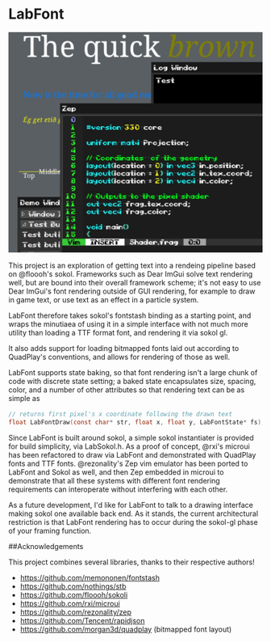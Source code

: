 
# LabFont

![LabFont](LabFont.jpg)

This project is an exploration of getting text into a rendeing pipeline
based on @floooh's sokol. Frameworks such as Dear ImGui solve text
rendering well, but are bound into their overall framework scheme; it's
not easy to use Dear ImGui's font rendering outside of GUI rendering, for
example to draw in game text, or use text as an effect in a particle system.

LabFont therefore takes sokol's fontstash binding as a starting point, and
wraps the minutiaea of using it in a simple interface with not much more
utility than loading a TTF format font, and rendering it via sokol gl.

It also adds support for loading bitmapped fonts laid out according to QuadPlay's
conventions, and allows for rendering of those as well.

LabFont supports state baking, so that font rendering isn't a large chunk
of code with discrete state setting; a baked state encapsulates size, spacing,
color, and a number of other attributes so that rendering text can be as simple
as

```c
// returns first pixel's x coordinate following the drawn text
float LabFontDraw(const char* str, float x, float y, LabFontState* fs);
```

Since LabFont is built around sokol, a simple sokol instantiater is provided
for build simplicity, via LabSokol.h. As a proof of concept, @rxi's microui
has been refactored to draw via LabFont and demonstrated with QuadPlay
fonts and TTF fonts. @rezonality's Zep vim emulator has been ported to
LabFont and Sokol as well, and then Zep embedded in microui to demonstrate
that all these systems with different font rendering requirements can
interoperate without interfering with each other.

As a future development, I'd like for LabFont to talk to a drawing interface
making sokol one available back end. As it stands, the current architectural
restriction is that LabFont rendering has to occur during the sokol-gl
phase of your framing function.

##Acknowledgements

This project combines several libraries, thanks to their respective authors!

- https://github.com/memononen/fontstash
- https://github.com/nothings/stb
- https://github.com/floooh/sokoli
- https://github.com/rxi/microui
- https://github.com/rezonality/zep
- https://github.com/Tencent/rapidjson
- https://github.com/morgan3d/quadplay (bitmapped font layout) 

